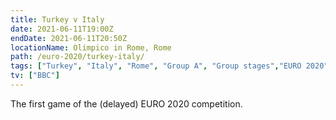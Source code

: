 ```yaml
---
title: Turkey v Italy
date: 2021-06-11T19:00Z
endDate: 2021-06-11T20:50Z
locationName: Olimpico in Rome, Rome
path: /euro-2020/turkey-italy/
tags: ["Turkey", "Italy", "Rome", "Group A", "Group stages","EURO 2020"]
tv: ["BBC"]
---
```


The first game of the (delayed) EURO 2020 competition.